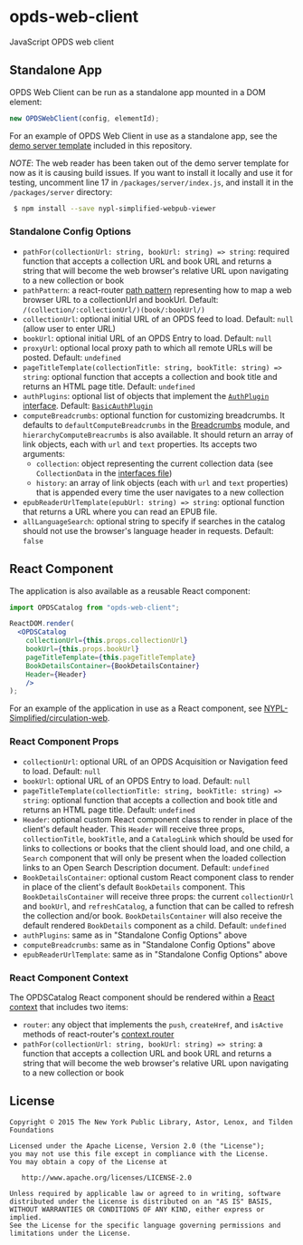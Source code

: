 # opds-web-client
JavaScript OPDS web client

## Standalone App
OPDS Web Client can be run as a standalone app mounted in a DOM element:

```javascript
new OPDSWebClient(config, elementId);
```

For an example of OPDS Web Client in use as a standalone app, see the [demo server template](https://github.com/NYPL-Simplified/opds-web-client/blob/master/packages/server/views/index.html.ejs) included in this repository.

*NOTE*: The web reader has been taken out of the demo server template for now as it is causing build issues. If you want to install it locally and use it for testing, uncomment line 17 in `/packages/server/index.js`, and install it in the `/packages/server` directory:

```bash
 $ npm install --save nypl-simplified-webpub-viewer
```

### Standalone Config Options

- `pathFor(collectionUrl: string, bookUrl: string) => string`: required function that accepts a collection URL and book URL and returns a string that will become the web browser's relative URL upon navigating to a new collection or book
- `pathPattern`: a react-router [path pattern](https://reacttraining.com/react-router/core/api/Route/path-string-string) representing how to map a web browser URL to a collectionUrl and bookUrl. Default: `/(collection/:collectionUrl/)(book/:bookUrl/)`
- `collectionUrl`: optional initial URL of an OPDS feed to load. Default: `null` (allow user to enter URL)
- `bookUrl`: optional initial URL of an OPDS Entry to load. Default: `null`
- `proxyUrl`: optional local proxy path to which all remote URLs will be posted. Default: `undefined`
- `pageTitleTemplate(collectionTitle: string, bookTitle: string) => string`: optional function that accepts a collection and book title and returns an HTML page title. Default: `undefined`
- `authPlugins`: optional list of objects that implement the [`AuthPlugin` interface](http://nypl-simplified.github.io/opds-web-client/interfaces/authplugin.html). Default: [`BasicAuthPlugin`](http://nypl-simplified.github.io/opds-web-client/globals.html#basicauthplugin)
- `computeBreadcrumbs`: optional function for customizing breadcrumbs. It defaults to `defaultComputeBreadcrumbs` in the [Breadcrumbs](https://github.com/NYPL-Simplified/opds-web-client/blob/master/packages/opds-web-client/src/components/Breadcrumbs.tsx) module, and `hierarchyComputeBreacrumbs` is also available. It should return an array of link objects, each with `url` and `text` properties. Its accepts two arguments:
  - `collection`: object representing the current collection data (see `CollectionData` in the [interfaces file](https://github.com/NYPL-Simplified/opds-web-client/blob/master/packages/opds-web-client/src/interfaces.ts))
  - `history`: an array of link objects (each with `url` and `text` properties) that is appended every time the user navigates to a new collection
- `epubReaderUrlTemplate(epubUrl: string) => string`: optional function that returns a URL where you can read an EPUB file.
- `allLanguageSearch`: optional string to specify if searches in the catalog should not use the browser's language header in requests. Default: `false`

## React Component
The application is also available as a reusable React component:

```jsx
import OPDSCatalog from "opds-web-client";

ReactDOM.render(
  <OPDSCatalog
    collectionUrl={this.props.collectionUrl}
    bookUrl={this.props.bookUrl}
    pageTitleTemplate={this.pageTitleTemplate}
    BookDetailsContainer={BookDetailsContainer}
    Header={Header}
    />
);
```

For an example of the application in use as a React component, see [NYPL-Simplified/circulation-web](https://github.com/NYPL-Simplified/circulation-web).

### React Component Props

- `collectionUrl`: optional URL of an OPDS Acquisition or Navigation feed to load. Default: `null`
- `bookUrl`: optional URL of an OPDS Entry to load. Default: `null`
- `pageTitleTemplate(collectionTitle: string, bookTitle: string) => string`: optional function that accepts a collection and book title and returns an HTML page title. Default: `undefined`
- `Header`: optional custom React component class to render in place of the client's default header. This `Header` will receive three props, `collectionTitle`, `bookTitle`, and a `CatalogLink` which should be used for links to collections or books that the client should load, and one child, a `Search` component that will only be present when the loaded collection links to an Open Search Description document. Default: `undefined`
- `BookDetailsContainer`: optional custom React component class to render in place of the client's default `BookDetails` component. This `BookDetailsContainer` will receive three props: the current `collectionUrl` and `bookUrl`, and `refreshCatalog`, a function that can be called to refresh the collection and/or book. `BookDetailsContainer` will also receive the default rendered `BookDetails` component as a child. Default: `undefined`
- `authPlugins`: same as in "Standalone Config Options" above
- `computeBreadcrumbs`: same as in "Standalone Config Options" above
- `epubReaderUrlTemplate`: same as in "Standalone Config Options" above

### React Component Context

The OPDSCatalog React component should be rendered within a [React context](https://facebook.github.io/react/docs/context.html) that includes two items:

- `router`: any object that implements the `push`, `createHref`, and `isActive` methods of react-router's [context.router](https://reacttraining.com/react-router/core/api/contextrouter)
- `pathFor(collectionUrl: string, bookUrl: string) => string`: a function that accepts a collection URL and book URL and returns a string that will become the web browser's relative URL upon navigating to a new collection or book

## License

```
Copyright © 2015 The New York Public Library, Astor, Lenox, and Tilden Foundations

Licensed under the Apache License, Version 2.0 (the "License");
you may not use this file except in compliance with the License.
You may obtain a copy of the License at

   http://www.apache.org/licenses/LICENSE-2.0

Unless required by applicable law or agreed to in writing, software
distributed under the License is distributed on an "AS IS" BASIS,
WITHOUT WARRANTIES OR CONDITIONS OF ANY KIND, either express or implied.
See the License for the specific language governing permissions and
limitations under the License.
```
